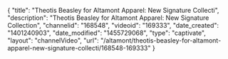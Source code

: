 {
    "title": "Theotis Beasley for Altamont Apparel: New Signature Collecti",
    "description": "Theotis Beasley for Altamont Apparel: New Signature Collection",
    "channelid": "168548",
    "videoid": "169333",
    "date_created": "1401240903",
    "date_modified": "1455729068",
    "type": "captivate",
    "layout": "channelVideo",
    "url": "\/altamont\/theotis-beasley-for-altamont-apparel-new-signature-collecti\/168548-169333"
}
